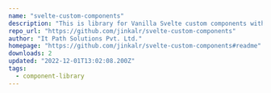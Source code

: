 ```yaml
---
name: "svelte-custom-components"
description: "This is library for Vanilla Svelte custom components with TS. Which Making your task easy to implement."
repo_url: "https://github.com/jinkalr/svelte-custom-components"
author: "It Path Solutions Pvt. Ltd."
homepage: "https://github.com/jinkalr/svelte-custom-components#readme"
downloads: 2
updated: "2022-12-01T13:02:08.200Z"
tags: 
  - component-library
---
```

